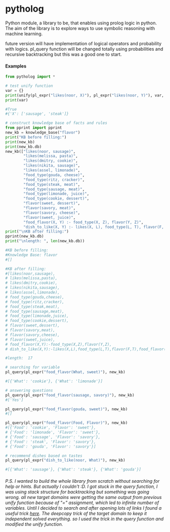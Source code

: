 # pytholog
Python module, a library to be, that enables using prolog logic in python. The aim of the library is to explore ways to use symbolic reasoning with machine learning.

future version will have implementation of logical operators and probability with logics.
pl_query function will be changed totally using probabilities and recursive backtracking but this was a good one to start.

#### Examples

```python
from pytholog import *
```
```python
# test unify function 
var = {}
print(unify(pl_expr("likes(noor, X)"), pl_expr("likes(noor, Y)"), var, {"Y": ["sausage", "steak"]}))
print(var)

#True
#{'X': ['sausage', 'steak']}
```

```python
# construct knowledge base of facts and rules
from pprint import pprint
new_kb = knowledge_base("flavor")
print("KB before filling:")
print(new_kb)
print(new_kb.db)
new_kb(["likes(noor, sausage)",
        "likes(melissa, pasta)",
        "likes(dmitry, cookie)",
        "likes(nikita, sausage)",
        "likes(assel, limonade)",
        "food_type(gouda, cheese)",
        "food_type(ritz, cracker)",
        "food_type(steak, meat)",
        "food_type(sausage, meat)",
        "food_type(limonade, juice)",
        "food_type(cookie, dessert)",
        "flavor(sweet, dessert)",
        "flavor(savory, meat)",
        "flavor(savory, cheese)",
        "flavor(sweet, juice)",
        "food_flavor(X, Y) :- food_type(X, Z), flavor(Y, Z)",
        "dish_to_like(X, Y) :- likes(X, L), food_type(L, T), flavor(F, T), food_flavor(Y, F)"])
print("\nKB after filling:")
pprint(new_kb.db)
print("\nlength: ", len(new_kb.db))

#KB before filling:
#Knowledge Base: flavor
#[]

#KB after filling:
#[likes(noor,sausage),
# likes(melissa,pasta),
# likes(dmitry,cookie),
# likes(nikita,sausage),
# likes(assel,limonade),
# food_type(gouda,cheese),
# food_type(ritz,cracker),
# food_type(steak,meat),
# food_type(sausage,meat),
# food_type(limonade,juice),
# food_type(cookie,dessert),
# flavor(sweet,dessert),
# flavor(savory,meat),
# flavor(savory,cheese),
# flavor(sweet,juice),
# food_flavor(X,Y):-food_type(X,Z),flavor(Y,Z),
# dish_to_like(X,Y):-likes(X,L),food_type(L,T),flavor(F,T),food_flavor(Y,F)]

#length:  17
```

```python
# searching for variable
pl_query(pl_expr("food_flavor(What, sweet)"), new_kb)

#[{'What': 'cookie'}, {'What': 'limonade'}]
```

```python
# answering questions
pl_query(pl_expr("food_flavor(sausage, savory)"), new_kb)
#['Yes']
```

```python
pl_query(pl_expr("food_flavor(gouda, sweet)"), new_kb)
#[]
```

```python
pl_query(pl_expr("food_flavor(Food, Flavor)"), new_kb)
#[{'Food': 'cookie', 'Flavor': 'sweet'},
# {'Food': 'limonade', 'Flavor': 'sweet'},
# {'Food': 'sausage', 'Flavor': 'savory'},
# {'Food': 'steak', 'Flavor': 'savory'},
# {'Food': 'gouda', 'Flavor': 'savory'}]
```

```python
# recommend dishes based on tastes
pl_query(pl_expr("dish_to_like(noor, What)"), new_kb)

#[{'What': 'sausage'}, {'What': 'steak'}, {'What': 'gouda'}]
```

###### P.S. I wanted to build the whole library from scratch without searching for help or hints. But actually I couldn't :D. I got stuck in the query function, I was using stack structure for backtracking but something was going wrong. all new target domains were getting the same output from previous unify function because of "=" assignment, which led to infinite number of variables. Until I decided to search and after opening lots of links I found a useful trick [here](http://www.openbookproject.net/py4fun/prolog/intro.html). The deepcopy trick of the target domain to keep it independent solved everything. so I used the trick in the query function and modified the unify function.

